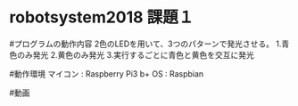 # robotsystem2018 課題１

#プログラムの動作内容
2色のLEDを用いて、3つのパターンで発光させる。
1.青色のみ発光
2.黄色のみ発光
3.実行するごとに青色と黄色を交互に発光

#動作環境
マイコン : Raspberry Pi3 b+
OS : Raspbian

#動画
